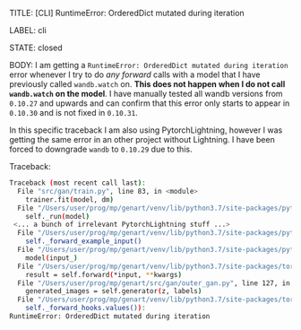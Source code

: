 TITLE:
[CLI] RuntimeError: OrderedDict mutated during iteration

LABEL:
cli

STATE:
closed

BODY:
I am getting a `RuntimeError: OrderedDict mutated during iteration` error whenever I try to do _any forward_ calls with a model that I have previously called `wandb.watch` on. **This does not happen when I do not call `wandb.watch` on the model**. I have manually tested all wandb versions from `0.10.27` and upwards and can confirm that this error only starts to appear in `0.10.30` and is not fixed in `0.10.31`.

In this specific traceback I am also using PytorchLightning, however I was getting the same error in an other project without Lightning. I have been forced to downgrade `wandb` to `0.10.29` due to this.

Traceback:
```sh
Traceback (most recent call last):
  File "src/gan/train.py", line 83, in <module>
    trainer.fit(model, dm)
  File "/Users/user/prog/mp/genart/venv/lib/python3.7/site-packages/pytorch_lightning/trainer/trainer.py", line 458, in fit
    self._run(model)
 <... a bunch of irrelevant PytorchLightning stuff ...>
  File "/Users/user/prog/mp/genart/venv/lib/python3.7/site-packages/pytorch_lightning/core/memory.py", line 242, in summarize
    self._forward_example_input()
  File "/Users/user/prog/mp/genart/venv/lib/python3.7/site-packages/pytorch_lightning/core/memory.py", line 267, in _forward_example_input
    model(input_)
  File "/Users/user/prog/mp/genart/venv/lib/python3.7/site-packages/torch/nn/modules/module.py", line 889, in _call_impl
    result = self.forward(*input, **kwargs)
  File "/Users/user/prog/mp/genart/src/gan/outer_gan.py", line 127, in forward
    generated_images = self.generator(z, labels)
  File "/Users/user/prog/mp/genart/venv/lib/python3.7/site-packages/torch/nn/modules/module.py", line 892, in _call_impl
    self._forward_hooks.values()):
RuntimeError: OrderedDict mutated during iteration
```


